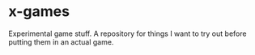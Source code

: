 # x-games
Experimental game stuff. A repository for things I want to try out before putting them in an actual game.
